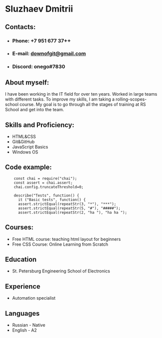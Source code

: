 # Sluzhaev Dmitrii
## Contacts:
- ### Phone: +7 951 677 37++
- ### E-mail: downofgit@gmail.com
- ### Discord: onego#7830
## About myself:
I have been working in the IT field for over ten years. Worked in large teams with different tasks. To improve my skills, I am taking a rolling-scopes-school course. My goal is to go through all the stages of training at RS School and get into the team.
## Skills and Proficiency:
- HTML&CSS
- Git&GitHub
- JavaScript Basics
- Windows OS
## Code example:
```     
    const chai = require("chai");
    const assert = chai.assert;
    chai.config.truncateThreshold=0;

    describe("Tests", function() {
      it ("Basic tests", function() {
      assert.strictEqual(repeatStr(3, "*"), "***");
      assert.strictEqual(repeatStr(5, "#"), "#####");
      assert.strictEqual(repeatStr(2, "ha "), "ha ha ");
```
## Courses:
- Free HTML course: teaching html layout for beginners
- Free CSS Course: Online Learning from Scratch
## Education
- St. Petersburg Engineering School of Electronics
## Experience
- Automation specialist
## Languages
- Russian - Native
- English - A2